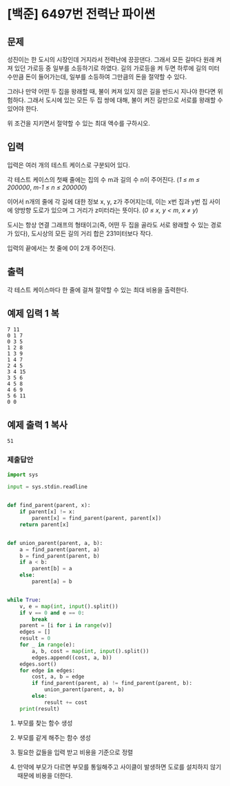 # [백준] 6497번 전력난 파이썬

## 문제

성진이는 한 도시의 시장인데 거지라서 전력난에 끙끙댄다. 그래서 모든 길마다 원래 켜져 있던 가로등 중 일부를 소등하기로 하였다. 길의 가로등을 켜 두면 하루에 길의 미터 수만큼 돈이 들어가는데, 일부를 소등하여 그만큼의 돈을 절약할 수 있다.

그러나 만약 어떤 두 집을 왕래할 때, 불이 켜져 있지 않은 길을 반드시 지나야 한다면 위험하다. 그래서 도시에 있는 모든 두 집 쌍에 대해, 불이 켜진 길만으로 서로를 왕래할 수 있어야 한다.

위 조건을 지키면서 절약할 수 있는 최대 액수를 구하시오.

## 입력

입력은 여러 개의 테스트 케이스로 구분되어 있다.

각 테스트 케이스의 첫째 줄에는 집의 수 m과 길의 수 n이 주어진다. (*1 ≤ m ≤ 200000*, *m-1 ≤ n ≤ 200000*)

이어서 n개의 줄에 각 길에 대한 정보 x, y, z가 주어지는데, 이는 x번 집과 y번 집 사이에 양방향 도로가 있으며 그 거리가 z미터라는 뜻이다. (*0 ≤ x, y < m*, *x ≠ y*)

도시는 항상 연결 그래프의 형태이고(즉, 어떤 두 집을 골라도 서로 왕래할 수 있는 경로가 있다), 도시상의 모든 길의 거리 합은 231미터보다 작다.

입력의 끝에서는 첫 줄에 0이 2개 주어진다.

## 출력

각 테스트 케이스마다 한 줄에 걸쳐 절약할 수 있는 최대 비용을 출력한다.

## 예제 입력 1 복

```
7 11
0 1 7
0 3 5
1 2 8
1 3 9
1 4 7
2 4 5
3 4 15
3 5 6
4 5 8
4 6 9
5 6 11
0 0
```

## 예제 출력 1 복사

```
51
```

### 제출답안

```python
import sys

input = sys.stdin.readline


def find_parent(parent, x):
    if parent[x] != x:
        parent[x] = find_parent(parent, parent[x])
    return parent[x]


def union_parent(parent, a, b):
    a = find_parent(parent, a)
    b = find_parent(parent, b)
    if a < b:
        parent[b] = a
    else:
        parent[a] = b


while True:
    v, e = map(int, input().split())
    if v == 0 and e == 0:
        break
    parent = [i for i in range(v)]
    edges = []
    result = 0
    for _ in range(e):
        a, b, cost = map(int, input().split())
        edges.append((cost, a, b))
    edges.sort()
    for edge in edges:
        cost, a, b = edge
        if find_parent(parent, a) != find_parent(parent, b):
            union_parent(parent, a, b)
        else:
            result += cost
    print(result)
```

1. 부모를 찾는 함수 생성
2. 부모를 같게 해주는 함수 생성

3. 필요한 값들을 입력 받고 비용을 기준으로 정렬
4. 만약에 부모가 다르면 부모를 통일해주고 사이클이 발생하면 도로를 설치하지 않기 때문에 비용을 더한다.